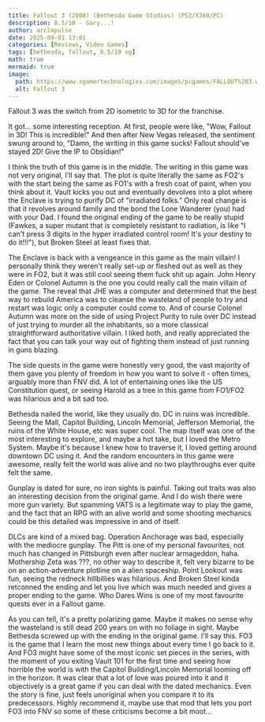 ```yaml
---
title: Fallout 3 (2008) (Bethesda Game Studios) (PS3/X360/PC)
description: 8.5/10 - Gary...!
author: arclmpulse
date: 2025-09-01 13:01
categories: [Reviews, Video Games]
tags: [bethesda, fallout, 8.5/10 vg]
math: true
mermaid: true
image:
  path: https://www.xgamertechnologies.com/images/pcgames/FALLOUT%203.webp
  alt: Fallout 3
---
```


Fallout 3 was the switch from 2D isometric to 3D for the franchise.

It got... some interesting reception. At first, people were like, "Wow, Fallout in 3D! This is incredible!" And then after New Vegas released, the sentiment swung around to, "Damn, the writing in this game sucks! Fallout should've stayed 2D! Give the IP to Obsidian!"

I think the truth of this game is in the middle. The writing in this game was not very original, I'll say that. The plot is quite literally the same as FO2's with the start being the same as FO1's with a fresh coat of paint, when you think about it. Vault kicks you out and eventually devolves into a plot where the Enclave is trying to purify DC of "irradiated folks." Only real change is that it revolves around family and the bond the Lone Wanderer (you) had with your Dad. I found the original ending of the game to be really stupid (Fawkes, a super mutant that is completely resistant to radiation, is like "I can't press 3 digits in the hyper irradiated control room! It's your destiny to do it!!!"), but Broken Steel at least fixes that.

The Enclave is back with a vengeance in this game as the main villain! I personally think they weren't really set-up or fleshed out as well as they were in FO2, but it was still cool seeing them fuck shit up again. John Henry Eden or Colonel Autumn is the one you could really call the main villain of the game. The reveal that JHE was a computer and determined that the best way to rebuild America was to cleanse the wasteland of people to try and restart was logic only a computer could come to. And of course Colonel Autumn was more on the side of using Project Purity to rule over DC instead of just trying to murder all the inhabitants, so a more classical straightforward authoritative villain. I liked both, and really appreciated the fact that you can talk your way out of fighting them instead of just running in guns blazing.

The side quests in the game were honestly very good, the vast majority of them gave you plenty of freedom in how you want to solve it - often times, arguably more than FNV did. A lot of entertaining ones like the US Constitution quest, or seeing Harold as a tree in this game from FO1/FO2 was hilarious and a bit sad too.

Bethesda nailed the world, like they usually do. DC in ruins was incredible. Seeing the Mall, Capitol Building, Lincoln Memorial, Jefferson Memorial, the ruins of the White House, etc was super cool. The map itself was one of the most interesting to explore, and maybe a hot take, but I loved the Metro System. Maybe it's because I knew how to traverse it, I loved getting around downtown DC using it. And the random encounters in this game were awesome, really felt the world was alive and no two playthroughs ever quite felt the same.

Gunplay is dated for sure, no iron sights is painful. Taking out traits was also an interesting decision from the original game. And I do wish there were more gun variety. But spamming VATS is a legitimate way to play the game, and the fact that an RPG with an alive world and some shooting mechanics could be this detailed was impressive in and of itself.

DLCs are kind of a mixed bag. Operation Anchorage was bad, especially with the mediocre gunplay. The Pitt is one of my personal favourites, not much has changed in Pittsburgh even after nuclear armageddon, haha. Mothership Zeta was ???, no other way to describe it, felt very bizarre to be on an action-adventure plotline on a alien spaceship. Point Lookout was fun, seeing the redneck hillbillies was hilarious. And Broken Steel kinda retconned the ending and let you live which was much needed and gives a proper ending to the game. Who Dares Wins is one of my most favourite quests ever in a Fallout game.

As you can tell, it's a pretty polarizing game. Maybe it makes no sense why the wasteland is still dead 200 years on with no foliage in sight. Maybe Bethesda screwed up with the ending in the original game. I'll say this. FO3 is the game that I learn the most new things about every time I go back to it. And FO3 might have some of the most iconic set pieces in the series, with the moment of you exiting Vault 101 for the first time and seeing how horrible the world is with the Capitol Building/Lincoln Memorial looming off in the horizon. It was clear that a lot of love was poured into it and it objectively is a great game if you can deal with the dated mechanics. Even the story is fine, just feels unoriginal when you compare it to its predecessors. Highly recommend it, maybe use that mod that lets you port FO3 into FNV so some of these criticisms become a bit moot...
